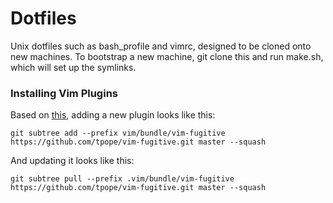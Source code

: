 Dotfiles
========

Unix dotfiles such as bash\_profile and vimrc, designed to be cloned onto new
machines. To bootstrap a new machine, git clone this and run make.sh, which
will set up the symlinks.

### Installing Vim Plugins

Based on
[this](http://endot.org/2011/05/18/git-submodules-vs-subtrees-for-vim-plugins/),
adding a new plugin looks like this:

    git subtree add --prefix vim/bundle/vim-fugitive https://github.com/tpope/vim-fugitive.git master --squash

And updating it looks like this:

    git subtree pull --prefix .vim/bundle/vim-fugitive https://github.com/tpope/vim-fugitive.git master --squash
